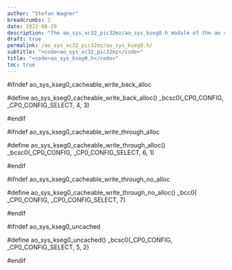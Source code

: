 ```yaml
---
author: "Stefan Wagner"
breadcrumbs: 2
date: 2022-08-29
description: "The ao_sys_xc32_pic32mz/ao_sys_kseg0.h module of the ao real-time operating system."
draft: true
permalink: /ao_sys_xc32_pic32mz/ao_sys_kseg0.h/ 
subtitle: "<code>ao_sys_xc32_pic32mz</code>"
title: "<code>ao_sys_kseg0.h</code>"
toc: true
---
```


#ifndef ao_sys_kseg0_cacheable_write_back_alloc

#define ao_sys_kseg0_cacheable_write_back_alloc()           _bcsc0(_CP0_CONFIG, _CP0_CONFIG_SELECT, 4, 3)

#endif

#ifndef ao_sys_kseg0_cacheable_write_through_alloc

#define ao_sys_kseg0_cacheable_write_through_alloc()        _bcsc0(_CP0_CONFIG, _CP0_CONFIG_SELECT, 6, 1)

#endif

#ifndef ao_sys_kseg0_cacheable_write_through_no_alloc

#define ao_sys_kseg0_cacheable_write_through_no_alloc()     _bcc0( _CP0_CONFIG, _CP0_CONFIG_SELECT, 7)

#endif

#ifndef ao_sys_kseg0_uncached

#define ao_sys_kseg0_uncached()                             _bcsc0(_CP0_CONFIG, _CP0_CONFIG_SELECT, 5, 2)

#endif

